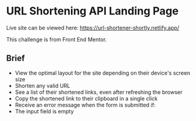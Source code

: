 # URL Shortening API Landing Page

Live site can be viewed here: https://url-shortener-shortly.netlify.app/ 

This challenge is from Front End Mentor. 

## Brief
- View the optimal layout for the site depending on their device's screen size
- Shorten any valid URL
- See a list of their shortened links, even after refreshing the browser
- Copy the shortened link to their clipboard in a single click
- Receive an error message when the form is submitted if:
- The input field is empty